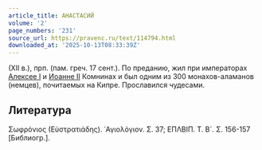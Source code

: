 ```yaml
---
article_title: АНАСТАСИЙ
volume: '2'
page_numbers: '231'
source_url: https://pravenc.ru/text/114794.html
downloaded_at: '2025-10-13T08:33:39Z'
---
```


(XII в.), прп. (пам. греч. 17 сент.). По преданию, жил при императорах [Алексее I](<https://pravenc.ru/text/Алексее I.html>) и [Иоанне II](<https://pravenc.ru/text/Иоанне II.html>) Комнинах и был одним из 300 монахов-аламанов (немцев), почитаемых на Кипре. Прославился чудесами.

## Литература

Σωφρόνιος (Εὐστρατιάδης). ῾Αγιολόγιον. Σ. 37; ΕΠΛΒΙΠ. Τ. Β´. Σ. 156-157 [Библиогр.].
